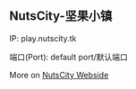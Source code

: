 ## NutsCity-坚果小镇

IP: play.nutscity.tk

端口(Port): default port/默认端口

More on [NutsCity Webside](https://nutscity.tk)
